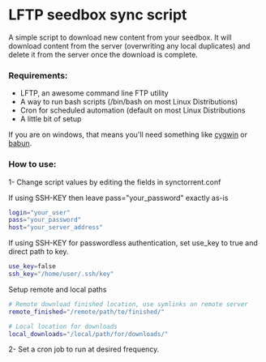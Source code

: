 # LFTP seedbox sync script

A simple script to download new content from your seedbox.  It will download content from the server (overwriting any local duplicates) and delete it from the server once the download is complete.

### Requirements:
- LFTP, an awesome command line FTP utility
- A way to run bash scripts (/bin/bash on most Linux Distributions)
- Cron for scheduled automation (default on most Linux Distributions
- A little bit of setup

If you are on windows, that means you'll need something like [cygwin](http://cygwin.com/install.html) or [babun](http://babun.github.io/).

### How to use:
1- Change script values by editing the fields in synctorrent.conf

If using SSH-KEY then leave pass="your_password" exactly as-is
```sh
login="your_user"
pass="your_password"
host="your_server_address"
```

If using SSH-KEY for passwordless authentication, set use_key to true and direct path to key.
```sh
use_key=false
ssh_key="/home/user/.ssh/key"
```

Setup remote and local paths
```sh
# Remote download finished location, use symlinks on remote server
remote_finished="/remote/path/to/finished/"

# Local location for downloads
local_downloads="/local/path/for/downloads/"
```

2- Set a cron job to run at desired frequency.